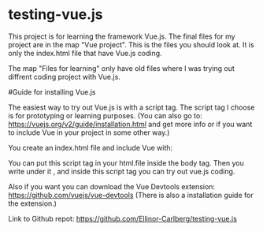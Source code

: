 # testing-vue.js
This project is for learning the framework Vue.js.
The final files for my project are in the map "Vue project". This is the files you should look at. It is only the index.html file that have Vue.js coding.

The map "Files for learning" only have old files where I was trying out diffrent coding project with Vue.js.


#Guide for installing Vue.js

The easiest way to try out Vue.js is with a script tag. The script tag I choose is for prototyping or learning purposes. (You can also go to: 
https://vuejs.org/v2/guide/installation.html and get more info or if you want to include Vue in your project in some other way.)


You create an index.html file and include Vue with:
<script src="https://cdn.jsdelivr.net/npm/vue/dist/vue.js"></script>

You can put this script tag in your html.file inside the body tag. Then you write under it <script></script>, and inside this script tag you can try out vue.js coding.


Also if you want you can download the Vue Devtools extension:
https://github.com/vuejs/vue-devtools
(There is also a installation guide for the extension.)

Link to Github repot:
https://github.com/Ellinor-Carlberg/testing-vue.js


